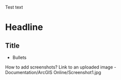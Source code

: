 Test text

# Headline

## Title

* Bullets

How to add screenshots?
Link to an uploaded image - Documentation/ArcGIS Online/Screenshot1.jpg
